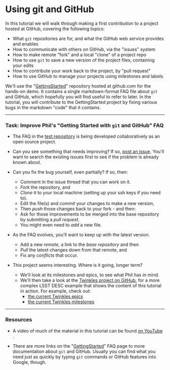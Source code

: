 # Using git and GitHub

In this tutorial we will walk through making a first contribution to a
project hosted at GitHub, covering the following topics:

* What `git` repositories are for, and what the GitHub web service provides and enables
* How to communicate with others on GitHub, via the "issues" system
* How to make remote "fork" and a local "clone" of a project repo
* How to use `git` to save a new version of the project files, containing your edits
* How to contribute your work back to the project, by "pull request"
* How to use GitHub to manage your projects using milestones and labels

We'll use the "[GettingStarted](https://github.com/drphilmarshall/GettingStarted)"
repository hosted at github.com for the hands-on demo. It contains a single
markdown-format FAQ file
about `git` and GitHub, which hopefully you will find useful to refer to later.
In the tutorial, you will contribute to the GettingStarted project by fixing
various bugs in the markdown "code" that it contains.


-----

### Task: Improve Phil's "Getting Started with `git` and GitHub" FAQ

* The FAQ in the [test repository](https://github.com/drphilmarshall/GettingStarted)
is being developed collaboratively as an open source project.

* Can you see something that needs improving? If so, [post an issue](https://github.com/drphilmarshall/GettingStarted/issues). You'll want to
search the existing issues first to see if the problem is already known about.

* Can you fix the bug yourself, even partially? If so, then:

  * Comment in the issue thread that you can work on it.
  * *Fork* the repository, and
  * *Clone* it to your local machine (setting up your ssh keys if you need to).
  * Edit the file(s) and *commit* your changes to make a new version,
  * Then *push* those changes back to your fork - and then:
  * Ask for those improvements to be merged into the base repository by submitting a *pull request*.
  * You might even need to *add* a new file.

* As the FAQ evolves, you'll want to keep up with the latest version.

  * Add a new *remote*, a link to the *base repository* and then
  * *Pull* the latest changes down from that remote, and
  * Fix any *conflicts* that occur.

* This project seems interesting. Where is it going, longer term?

  * We'll look at its milestones and epics, to see what Phil has in mind.
  * We'll then take a look at the [Twinkles project on GitHub](https://github.com/DarkEnergyScienceCollaboration/Twinkles), for a
  more complex LSST DESC example that shows the content of this tutorial in action.
  For example, check out:
    * [the current Twinkles epics](https://github.com/DarkEnergyScienceCollaboration/Twinkles/issues?q=is%3Aissue+is%3Aopen+label%3AEpic)
    * [the current Twinkles milestones](https://github.com/DarkEnergyScienceCollaboration/Twinkles/milestones)

-----

### Resources

* A video of much of the material in this tutorial can be found [on YouTube ](https://www.youtube.com/watch?v=2g9lsbJBPEs).

* There are more links on the "[GettingStarted](https://github.com/drphilmarshall/GettingStarted)"
FAQ page to more documentation about `git` and GitHub. Usually you can find
what you need just as quickly by typing `git` commands or GitHub features into
Google, though.

